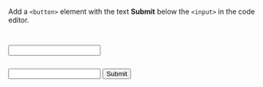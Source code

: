 Add a `<button>` element with the text **Submit** below the `<input>` in the code editor.

<codeblock language="html" type="exercise" testMode="fixedInput">
<code>
<form>
<input type="text">
</form>
</code>

<solution>
<form>
  <input type="text">
  <button>Submit</button>
</form>
</solution>
</codeblock>